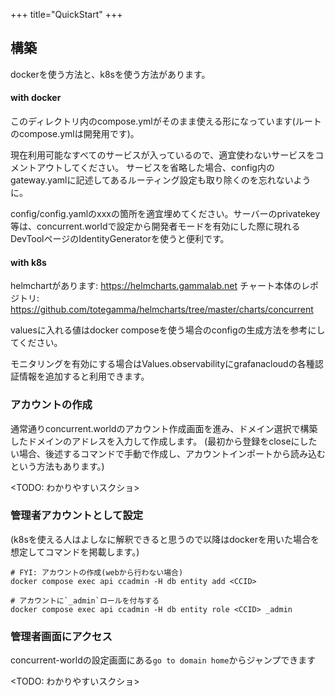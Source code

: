 +++
title="QuickStart"
+++

## 構築

dockerを使う方法と、k8sを使う方法があります。

#### with docker
このディレクトリ内のcompose.ymlがそのまま使える形になっています(ルートのcompose.ymlは開発用です)。

現在利用可能なすべてのサービスが入っているので、適宜使わないサービスをコメントアウトしてください。
サービスを省略した場合、config内のgateway.yamlに記述してあるルーティング設定も取り除くのを忘れないように。

config/config.yamlのxxxの箇所を適宜埋めてください。サーバーのprivatekey等は、concurrent.worldで設定から開発者モードを有効にした際に現れるDevToolページのIdentityGeneratorを使うと便利です。

#### with k8s
helmchartがあります: https://helmcharts.gammalab.net
チャート本体のレポジトリ: https://github.com/totegamma/helmcharts/tree/master/charts/concurrent

valuesに入れる値はdocker composeを使う場合のconfigの生成方法を参考にしてください。

モニタリングを有効にする場合はValues.observabilityにgrafanacloudの各種認証情報を追加すると利用できます。

### アカウントの作成
通常通りconcurrent.worldのアカウント作成画面を進み、ドメイン選択で構築したドメインのアドレスを入力して作成します。
(最初から登録をcloseにしたい場合、後述するコマンドで手動で作成し、アカウントインポートから読み込むという方法もあります。)

<TODO: わかりやすいスクショ>

### 管理者アカウントとして設定
(k8sを使える人はよしなに解釈できると思うので以降はdockerを用いた場合を想定してコマンドを掲載します。)

```
# FYI: アカウントの作成(webから行わない場合)
docker compose exec api ccadmin -H db entity add <CCID>

# アカウントに`_admin`ロールを付与する
docker compose exec api ccadmin -H db entity role <CCID> _admin
```

### 管理者画面にアクセス
concurrent-worldの設定画面にある`go to domain home`からジャンプできます

<TODO: わかりやすいスクショ>
